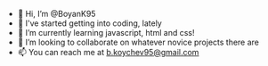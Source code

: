 - 👋 Hi, I’m @BoyanK95
- 👀 I've started getting into coding, lately
- 🌱 I’m currently learning javascript, html and css!
- 💞️ I’m looking to collaborate on whatever novice projects there are
- 📫 You can reach me at b.koychev95@gmail.com

<!---
BoyanK95/BoyanK95 is a ✨ special ✨ repository because its `README.md` (this file) appears on your GitHub profile.
You can click the Preview link to take a look at your changes.
--->

